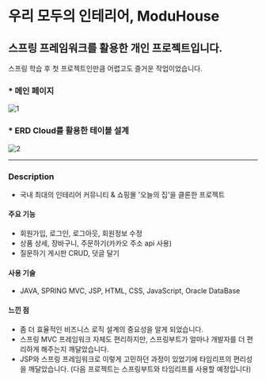 # 우리 모두의 인테리어, ModuHouse
## 스프링 프레임워크를 활용한 개인 프로젝트입니다.
스프링 학습 후 첫 프로젝트인만큼 어렵고도 즐거운 작업이었습니다.

### * 메인 페이지
![1](https://user-images.githubusercontent.com/68650600/132764201-4ece6c44-7808-4fe2-8148-582eaf3dda0f.PNG)

### * ERD Cloud를 활용한 테이블 설계
![2](https://user-images.githubusercontent.com/68650600/132764415-2e78cbab-3145-4eba-b757-15d61af51bf2.PNG)

***

### Description
* 국내 최대의 인테리어 커뮤니티 & 쇼핑몰 '오늘의 집'을 클론한 프로젝트

#### 주요 기능
* 회원가입, 로그인, 로그아웃, 회원정보 수정
* 상품 상세, 장바구니, 주문하기(카카오 주소 api 사용)
* 질문하기 게시판 CRUD, 덧글 달기

#### 사용 기술
* JAVA, SPRING MVC, JSP, HTML, CSS, JavaScript, Oracle DataBase

#### 느낀 점
* 좀 더 효율적인 비즈니스 로직 설계의 중요성을 알게 되었습니다.
* 스프링 MVC 프레임워크 자체도 편리하지만, 스프링부트가 얼마나 개발자를 더 편리하게 해주는지 깨달았습니다.
* JSP와 스프링 프레임워크로 이렇게 고민하던 과정이 있었기에 타임리프의 편리성을 깨달았습니다.
  (다음 프로젝트는 스프링부트와 타임리프를 사용할 예정입니다)
